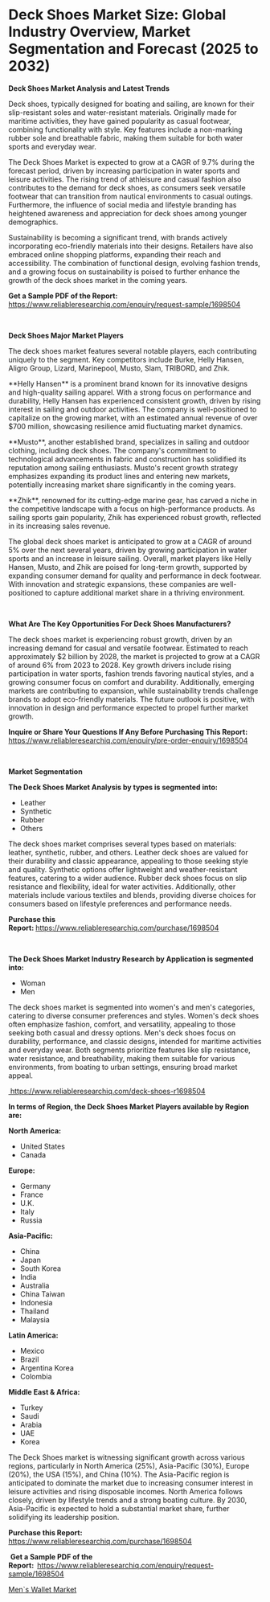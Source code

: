 <p><h1>Deck Shoes Market Size: Global Industry Overview, Market Segmentation and Forecast (2025 to 2032)</h1></p><p><strong>Deck Shoes Market Analysis and Latest Trends</strong></p>
<p><p>Deck shoes, typically designed for boating and sailing, are known for their slip-resistant soles and water-resistant materials. Originally made for maritime activities, they have gained popularity as casual footwear, combining functionality with style. Key features include a non-marking rubber sole and breathable fabric, making them suitable for both water sports and everyday wear.</p><p>The Deck Shoes Market is expected to grow at a CAGR of 9.7% during the forecast period, driven by increasing participation in water sports and leisure activities. The rising trend of athleisure and casual fashion also contributes to the demand for deck shoes, as consumers seek versatile footwear that can transition from nautical environments to casual outings. Furthermore, the influence of social media and lifestyle branding has heightened awareness and appreciation for deck shoes among younger demographics.</p><p>Sustainability is becoming a significant trend, with brands actively incorporating eco-friendly materials into their designs. Retailers have also embraced online shopping platforms, expanding their reach and accessibility. The combination of functional design, evolving fashion trends, and a growing focus on sustainability is poised to further enhance the growth of the deck shoes market in the coming years.</p></p>
<p><strong>Get a Sample PDF of the Report:&nbsp;</strong> <a href="https://www.reliableresearchiq.com/enquiry/request-sample/1698504?utm_campaign=2883&utm_medium=2&utm_source=Github&utm_content=ia&utm_term=27032025&utm_id=deck-shoes">https://www.reliableresearchiq.com/enquiry/request-sample/1698504</a></p>
<p>&nbsp;</p>
<p><strong>Deck Shoes Major Market Players</strong></p>
<p><p>The deck shoes market features several notable players, each contributing uniquely to the segment. Key competitors include Burke, Helly Hansen, Aligro Group, Lizard, Marinepool, Musto, Slam, TRIBORD, and Zhik.</p><p>**Helly Hansen** is a prominent brand known for its innovative designs and high-quality sailing apparel. With a strong focus on performance and durability, Helly Hansen has experienced consistent growth, driven by rising interest in sailing and outdoor activities. The company is well-positioned to capitalize on the growing market, with an estimated annual revenue of over $700 million, showcasing resilience amid fluctuating market dynamics.</p><p>**Musto**, another established brand, specializes in sailing and outdoor clothing, including deck shoes. The company's commitment to technological advancements in fabric and construction has solidified its reputation among sailing enthusiasts. Musto's recent growth strategy emphasizes expanding its product lines and entering new markets, potentially increasing market share significantly in the coming years.</p><p>**Zhik**, renowned for its cutting-edge marine gear, has carved a niche in the competitive landscape with a focus on high-performance products. As sailing sports gain popularity, Zhik has experienced robust growth, reflected in its increasing sales revenue.</p><p>The global deck shoes market is anticipated to grow at a CAGR of around 5% over the next several years, driven by growing participation in water sports and an increase in leisure sailing. Overall, market players like Helly Hansen, Musto, and Zhik are poised for long-term growth, supported by expanding consumer demand for quality and performance in deck footwear. With innovation and strategic expansions, these companies are well-positioned to capture additional market share in a thriving environment.</p></p>
<p>&nbsp;</p>
<p><strong>What Are The Key Opportunities For Deck Shoes Manufacturers?</strong></p>
<p><p>The deck shoes market is experiencing robust growth, driven by an increasing demand for casual and versatile footwear. Estimated to reach approximately $2 billion by 2028, the market is projected to grow at a CAGR of around 6% from 2023 to 2028. Key growth drivers include rising participation in water sports, fashion trends favoring nautical styles, and a growing consumer focus on comfort and durability. Additionally, emerging markets are contributing to expansion, while sustainability trends challenge brands to adopt eco-friendly materials. The future outlook is positive, with innovation in design and performance expected to propel further market growth.</p></p>
<p><strong>Inquire or Share Your Questions If Any Before Purchasing This Report:</strong> <a href="https://www.reliableresearchiq.com/enquiry/pre-order-enquiry/1698504?utm_campaign=2883&utm_medium=2&utm_source=Github&utm_content=ia&utm_term=27032025&utm_id=deck-shoes">https://www.reliableresearchiq.com/enquiry/pre-order-enquiry/1698504</a></p>
<p>&nbsp;</p>
<p><strong>Market Segmentation</strong></p>
<p><strong>The Deck Shoes Market Analysis by types is segmented into:</strong></p>
<p><ul><li>Leather</li><li>Synthetic</li><li>Rubber</li><li>Others</li></ul></p>
<p><p>The deck shoes market comprises several types based on materials: leather, synthetic, rubber, and others. Leather deck shoes are valued for their durability and classic appearance, appealing to those seeking style and quality. Synthetic options offer lightweight and weather-resistant features, catering to a wider audience. Rubber deck shoes focus on slip resistance and flexibility, ideal for water activities. Additionally, other materials include various textiles and blends, providing diverse choices for consumers based on lifestyle preferences and performance needs.</p></p>
<p><strong>Purchase this Report:&nbsp;</strong><a href="https://www.reliableresearchiq.com/purchase/1698504?utm_campaign=2883&utm_medium=2&utm_source=Github&utm_content=ia&utm_term=27032025&utm_id=deck-shoes">https://www.reliableresearchiq.com/purchase/1698504</a></p>
<p>&nbsp;</p>
<p><strong>The Deck Shoes Market Industry Research by Application is segmented into:</strong></p>
<p><ul><li>Woman</li><li>Men</li></ul></p>
<p><p>The deck shoes market is segmented into women's and men's categories, catering to diverse consumer preferences and styles. Women's deck shoes often emphasize fashion, comfort, and versatility, appealing to those seeking both casual and dressy options. Men's deck shoes focus on durability, performance, and classic designs, intended for maritime activities and everyday wear. Both segments prioritize features like slip resistance, water resistance, and breathability, making them suitable for various environments, from boating to urban settings, ensuring broad market appeal.</p></p>
<p><a href="https://www.reliableresearchiq.com/deck-shoes-r1698504?utm_campaign=2883&utm_medium=2&utm_source=Github&utm_content=ia&utm_term=27032025&utm_id=deck-shoes">&nbsp;https://www.reliableresearchiq.com/deck-shoes-r1698504</a></p>
<p><strong>In terms of Region, the Deck Shoes Market Players available by Region are:</strong></p>
<p>
    <p> <strong> North America: </strong>
        <ul>
            <li>United States</li>
            <li>Canada</li>
        </ul>
        </p> 
    <p> <strong> Europe: </strong>
        <ul>
            <li>Germany</li>
            <li>France</li>
            <li>U.K.</li>
            <li>Italy</li>
            <li>Russia</li>
        </ul>
        </p> 
    <p> <strong> Asia-Pacific: </strong>
        <ul>
            <li>China</li>
            <li>Japan</li>
            <li>South Korea</li>
            <li>India</li>
            <li>Australia</li>
            <li>China Taiwan</li>
            <li>Indonesia</li>
            <li>Thailand</li>
            <li>Malaysia</li>
        </ul>
        </p> 
    <p> <strong> Latin America: </strong>
        <ul>
            <li>Mexico</li>
            <li>Brazil</li>
            <li>Argentina Korea</li>
            <li>Colombia</li>
        </ul>
        </p> 
    <p> <strong> Middle East & Africa: </strong>
        <ul>
            <li>Turkey</li>
            <li>Saudi</li>
            <li>Arabia</li>
            <li>UAE</li>
            <li>Korea</li>
        </ul>
    </p>
    </p>
<p><p>The Deck Shoes market is witnessing significant growth across various regions, particularly in North America (25%), Asia-Pacific (30%), Europe (20%), the USA (15%), and China (10%). The Asia-Pacific region is anticipated to dominate the market due to increasing consumer interest in leisure activities and rising disposable incomes. North America follows closely, driven by lifestyle trends and a strong boating culture. By 2030, Asia-Pacific is expected to hold a substantial market share, further solidifying its leadership position.</p></p>
<p><strong>Purchase this Report: </strong><a href="https://www.reliableresearchiq.com/purchase/1698504?utm_campaign=2883&utm_medium=2&utm_source=Github&utm_content=ia&utm_term=27032025&utm_id=deck-shoes">https://www.reliableresearchiq.com/purchase/1698504</a></p>
<p>&nbsp;<strong>Get a Sample PDF of the Report:&nbsp;&nbsp;</strong><a href="https://www.reliableresearchiq.com/enquiry/request-sample/1698504?utm_campaign=2883&utm_medium=2&utm_source=Github&utm_content=ia&utm_term=27032025&utm_id=deck-shoes">https://www.reliableresearchiq.com/enquiry/request-sample/1698504</a></p>
<p><strong></strong></p>
<p><p><a href="https://github.com/verikaahova/Market-Research-Report-List-1/blob/main/mens-wallet-market.md?utm_campaign=2883&utm_medium=2&utm_source=Github&utm_content=ia&utm_term=27032025&utm_id=deck-shoes">Men`s Wallet Market</a></p></p>
